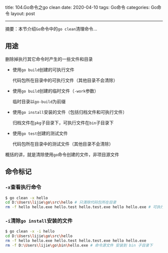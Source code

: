 title: 104.Go命令之go clean
date: 2020-04-10
tags: Go命令
categories: Go命令
layout: post

------

摘要：本节介绍`Go`命令中的`go clean`清理命令...

<!-- more -->

## 用途

删除掉执行其它命令时产生的一些文件和目录

- 使用`go build`创建的可执行文件

  代码包所在目录中的可执行文件（其他目录不会清除）

- 使用`go build`创建的临时文件（`-work`参数）

  临时目录以`go-build`为前缀

- 使用`go install`安装的文件（包括归档文件和可执行文件）

  归档文件在`pkg`子目录下，可执行文件在`bin`子目录下

- 使用`go test`创建的测试文件

  代码包所在目录中的测试文件（其他目录不会清除）

概括的讲，就是清除使用`go`命令创建的文件，非项目源文件

## 命令标记

### `-x`查看执行命令

```bash
$ go clean -x hello
cd D:\Users\lijie\go\src\hello # 只清除代码包所在目录
rm -f hello hello.exe hello.test hello.test.exe hello hello.exe # 可执行文件、测试文件
```

### `-i`清除`go install`安装的文件

```bash
$ go clean -x -i hello
cd D:\Users\lijie\go\src\hello
rm -f hello hello.exe hello.test hello.test.exe hello hello.exe
rm -f D:\Users\lijie\go\bin\hello.exe # 命令源文件 安装到 bin 子目录下
```
